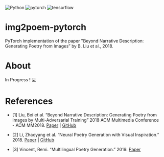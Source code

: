![Python](https://img.shields.io/badge/python-3.+-blue.svg)
![pytorch](https://img.shields.io/badge/pytorch-1.6.0-ee4c2c.svg)
![tensorflow](https://img.shields.io/badge/tensorflow-2.3.0-orange.svg)

# img2poem-pytorch

PyTorch implementation of the paper ‟Beyond Narrative Description: Generating Poetry from Images” by B. Liu et al., 2018.

# About

In Progress ! 💻

# References

- [1] Liu, Bei et al. “Beyond Narrative Description: Generating Poetry from Images by Multi-Adversarial Training” 2018 ACM Multimedia Conference - ACM MM2018. [Paper](https://arxiv.org/abs/1804.08473) | [GitHub](https://github.com/researchmm/img2poem)

- [2] Li, Zhaoyang et al. “Neural Poetry Generation with Visual Inspiration.” 2018. [Paper](https://github.com/zhaoyanglijoey/Poem-From-Image/blob/master/419_PoemGen_Report.pdf) | [GitHub](https://github.com/zhaoyanglijoey/Poem-From-Image)

- [3] Vincent, Remi. “Multilingual Poetry Generation.” 2019. [Paper](https://ntnuopen.ntnu.no/ntnu-xmlui/bitstream/handle/11250/2634459/no.ntnu%3Ainspera%3A36079153%3A38772770.pdf)
